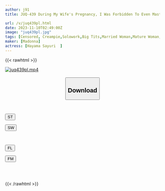 ```yaml
---
author: j91
title: JUQ-439 During My Wife's Pregnancy, I Was Forbidden To Even Masturbate, So I Had Sex With My Mother-in-law, Sayuri, Who Had Moved To Tokyo Many Times... Sayuri Hayama

url: /v/juq439pl.html
date: 2023-11-10T02:49:00Z
image: "juq439pl.jpg"
tags: [Censored, Creampie,Solowork,Big Tits,Married Woman,Mature Woman,Stepmother	]
maker: [Madonna]
actress: [Hayama Sayuri  ]
---
```



{{< rawhtml >}}

<div class="video" data-videoid="90MZz4lZZAiax1b">
    <a href="javascript:;">
        <img src="https://my.j91.asia/v/juq439pl.jpg" width="WIDTH" height="HEIGHT" alt="juq439pl.mp4" loading="lazy">
    </a>
</div>

<script type="text/javascript" src="https://j91.asia/asset/on-demand-st.js"></script>

<br>
  <link rel="stylesheet" href="https://j91.asia/asset/bs5.css">
  
  <center>
  <button class="btn btn-primary" type="button" data-bs-toggle="collapse" data-bs-target=".multi-collapse" aria-expanded="false" aria-controls="multiCollapseExample1 multiCollapseExample2"><h2>Download</h2></button></center>
</p>
<div class="row">
  <div class="col">
    <div class="collapse multi-collapse" id="multiCollapseExample1">
      <div class="card card-body">
	      	      <br>
<div class="buttons">  
<p><a href="https://streamtape.to/v/90MZz4lZZAiax1b" target="_blank"><button class="btn-hover color-3"><i class="fa fa-download"></i> ST</button></a></p>
<p><a href="https://sfastwish.com/vigk1uxpg702" target="_blank"><button class="btn-hover color-2"><i class="fa fa-download"></i> SW</button></a></p></div>
    </div>
  </div>
</div>
  <div class="col">
    <div class="collapse multi-collapse" id="multiCollapseExample2">
      <div class="card card-body">
	      <br>
<div class="buttons">
<p><a href="https://fviplions.com/f/dihjdtct3cj6" target="_blank"><button class="btn-hover color-9"><i class="fa fa-download"></i> FL</button></a></p>
<p><a href="https://filemoon.sx/d/b5ojiwjwtkc5" target="_blank"><button class="btn-hover color-8"><i class="fa fa-download"></i> FM</button></a></p></div>
<br><br>
      </div>
    </div>
  </div>
</div>

{{< /rawhtml >}}
